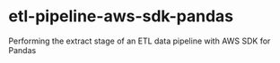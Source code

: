 # etl-pipeline-aws-sdk-pandas
Performing the extract stage of an ETL data pipeline with AWS SDK for Pandas
